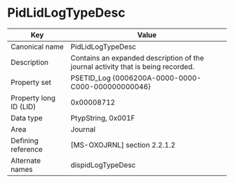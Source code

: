 # PidLidLogTypeDesc

| Key | Value |
|---|---|
| Canonical name | PidLidLogTypeDesc |
| Description | Contains an expanded description of the journal activity that is being recorded. |
| Property set | PSETID_Log {0006200A-0000-0000-C000-000000000046} |
| Property long ID (LID) | 0x00008712 |
| Data type | PtypString, 0x001F |
| Area | Journal |
| Defining reference | [MS-OXOJRNL] section 2.2.1.2 |
| Alternate names | dispidLogTypeDesc |

